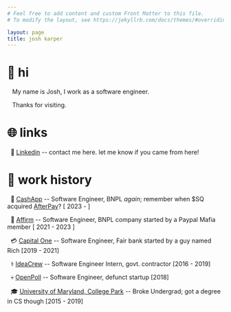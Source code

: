 ```yaml
---
# Feel free to add content and custom Front Matter to this file.
# To modify the layout, see https://jekyllrb.com/docs/themes/#overriding-theme-defaults

layout: page
title: josh karper
---
```


# 👋 hi
&nbsp;&nbsp; My name is Josh, I work as a software engineer.

&nbsp;&nbsp; Thanks for visiting.

# 🌐 links

&nbsp;&nbsp;📧 [Linkedin](https://www.linkedin.com/in/joshua-karper/) -- contact me here. let me know if you came from here!

# 🔨 work history
&nbsp;&nbsp;💸 [CashApp](https://cash.app/) -- Software Engineer, BNPL *again*; remember when $SQ acquired [AfterPay](https://www.afterpay.com)? [ 2023 - ]

&nbsp;&nbsp;🦸 [Affirm](https://www.affirm.com/) -- Software Engineer, BNPL company started by a Paypal Mafia member [ 2021 - 2023 ]

&nbsp;&nbsp;💳 [Capital One](https://www.capitalone.com/) -- Software Engineer, Fair bank started by a guy named Rich [2019 - 2021]

&nbsp;&nbsp;⚕️ [IdeaCrew](https://ideacrew.com/) -- Software Engineer Intern, govt. contractor [2016 - 2019]

&nbsp;&nbsp;💀 [OpenPoll](https://www.linkedin.com/company/openpoll/) -- Software Engineer, defunct startup [2018]

&nbsp;&nbsp;🎓 [University of Maryland, College Park](https://www.umd.edu/) -- Broke Undergrad; got a degree in CS though [2015 - 2019]



